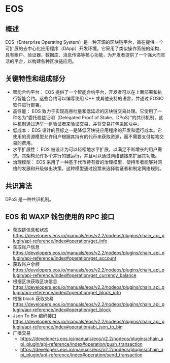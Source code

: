 # EOS

## 概述
EOS（Enterprise Operating System）是一种开源的区块链平台，旨在提供一个可扩展的去中心化应用程序（DApp）开发环境。它采用了类似操作系统的架构，具有账户、验证器、数据库、消息传递等核心功能，为开发者提供了一个强大而灵活的平台，以构建各种区块链应用。


## 关键特性和组成部分
- 智能合约平台： EOS 提供了一个智能合约平台，开发者可以在上面部署和执行智能合约。这些合约可以编写使用 C++ 或其他支持的语言，并通过 EOSIO 软件进行部署。
- 高性能： EOS 致力于实现高吞吐量和低延迟的区块链交易处理。它使用了一种名为“委托权益证明（Delegated Proof of Stake，DPoS）”的共识机制，这种机制通过选举一组验证者来验证交易，并将交易打包进区块中。
- 低成本： EOS 设计的目标之一是降低区块链应用程序的开发和运行成本。它使用的资源模型允许用户根据其持有的代币来获取资源，而不需要支付每笔交易的费用。
- 水平扩展性： EOS 被设计为可以轻松地水平扩展，以满足不断增长的用户需求。其架构允许多个并行的链运行，并且可以通过网络链接来扩展其功能。
- 治理模型： EOS 采用了一种基于代币持有者的治理模型，使持币者能够对网络的发展和升级做出决策。这种模型通过投票来选择验证者和制定网络规则。

## 共识算法
DPoS 是一种共识机制。

## EOS 和 WAXP 钱包使用的 RPC 接口
- 获取链信息和状态
https://developers.eos.io/manuals/eos/v2.2/nodeos/plugins/chain_api_plugin/api-reference/index#operation/get_info
- 获取账户信息
https://developers.eos.io/manuals/eos/v2.2/nodeos/plugins/chain_api_plugin/api-reference/index#operation/get_account
- 获取账户余额
https://developers.eos.io/manuals/eos/v2.2/nodeos/plugins/chain_api_plugin/api-reference/index#operation/get_currency_balance
- 根据区块获取区块信息
https://developers.eos.io/manuals/eos/v2.2/nodeos/plugins/chain_api_plugin/api-reference/index#operation/get_block_info
- 根据 block 获取交易
https://developers.eos.io/manuals/eos/v2.2/nodeos/plugins/chain_api_plugin/api-reference/index#operation/get_block
- Json To Bin 编码接口
https://developers.eos.io/manuals/eos/v2.2/nodeos/plugins/chain_api_plugin/api-reference/index#operation/abi_json_to_bin
- 广播交易
  - https://developers.eos.io/manuals/eos/v2.2/nodeos/plugins/chain_api_plugin/api-reference/index#operation/push_transaction
  - https://developers.eos.io/manuals/eos/v2.2/nodeos/plugins/chain_api_plugin/api-reference/index#operation/send_transaction

